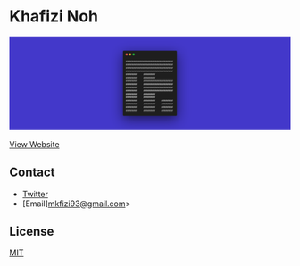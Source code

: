 # Khafizi Noh

![mkfizi](./src/images/cover.png)

[View Website](https://mkfizi.github.io/)

## Contact

* [Twitter](https://twitter.com/mkfizi)
* [Email]<mkfizi93@gmail.com>>

## License
[MIT](https://choosealicense.com/licenses/mit/)